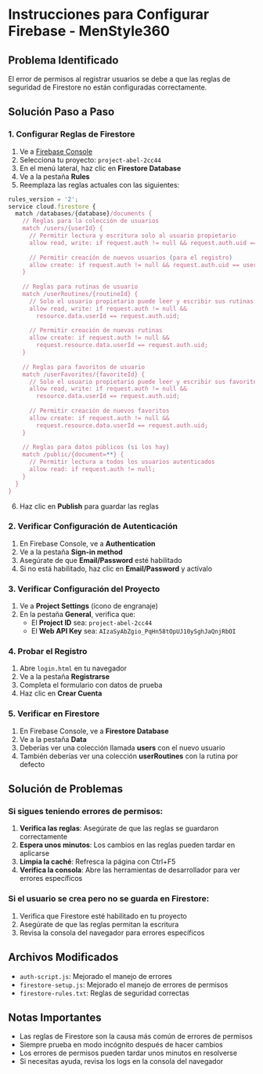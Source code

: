 # Instrucciones para Configurar Firebase - MenStyle360

## Problema Identificado
El error de permisos al registrar usuarios se debe a que las reglas de seguridad de Firestore no están configuradas correctamente.

## Solución Paso a Paso

### 1. Configurar Reglas de Firestore

1. Ve a [Firebase Console](https://console.firebase.google.com/)
2. Selecciona tu proyecto: `project-abel-2cc44`
3. En el menú lateral, haz clic en **Firestore Database**
4. Ve a la pestaña **Rules**
5. Reemplaza las reglas actuales con las siguientes:

```javascript
rules_version = '2';
service cloud.firestore {
  match /databases/{database}/documents {
    // Reglas para la colección de usuarios
    match /users/{userId} {
      // Permitir lectura y escritura solo al usuario propietario
      allow read, write: if request.auth != null && request.auth.uid == userId;
      
      // Permitir creación de nuevos usuarios (para el registro)
      allow create: if request.auth != null && request.auth.uid == userId;
    }
    
    // Reglas para rutinas de usuario
    match /userRoutines/{routineId} {
      // Solo el usuario propietario puede leer y escribir sus rutinas
      allow read, write: if request.auth != null && 
        resource.data.userId == request.auth.uid;
      
      // Permitir creación de nuevas rutinas
      allow create: if request.auth != null && 
        request.resource.data.userId == request.auth.uid;
    }
    
    // Reglas para favoritos de usuario
    match /userFavorites/{favoriteId} {
      // Solo el usuario propietario puede leer y escribir sus favoritos
      allow read, write: if request.auth != null && 
        resource.data.userId == request.auth.uid;
      
      // Permitir creación de nuevos favoritos
      allow create: if request.auth != null && 
        request.resource.data.userId == request.auth.uid;
    }
    
    // Reglas para datos públicos (si los hay)
    match /public/{document=**} {
      // Permitir lectura a todos los usuarios autenticados
      allow read: if request.auth != null;
    }
  }
}
```

6. Haz clic en **Publish** para guardar las reglas

### 2. Verificar Configuración de Autenticación

1. En Firebase Console, ve a **Authentication**
2. Ve a la pestaña **Sign-in method**
3. Asegúrate de que **Email/Password** esté habilitado
4. Si no está habilitado, haz clic en **Email/Password** y actívalo

### 3. Verificar Configuración del Proyecto

1. Ve a **Project Settings** (ícono de engranaje)
2. En la pestaña **General**, verifica que:
   - El **Project ID** sea: `project-abel-2cc44`
   - El **Web API Key** sea: `AIzaSyAbZgio_PqHn58tOpUJ10ySghJaQnjRbOI`

### 4. Probar el Registro

1. Abre `login.html` en tu navegador
2. Ve a la pestaña **Registrarse**
3. Completa el formulario con datos de prueba
4. Haz clic en **Crear Cuenta**

### 5. Verificar en Firestore

1. En Firebase Console, ve a **Firestore Database**
2. Ve a la pestaña **Data**
3. Deberías ver una colección llamada **users** con el nuevo usuario
4. También deberías ver una colección **userRoutines** con la rutina por defecto

## Solución de Problemas

### Si sigues teniendo errores de permisos:

1. **Verifica las reglas**: Asegúrate de que las reglas se guardaron correctamente
2. **Espera unos minutos**: Los cambios en las reglas pueden tardar en aplicarse
3. **Limpia la caché**: Refresca la página con Ctrl+F5
4. **Verifica la consola**: Abre las herramientas de desarrollador para ver errores específicos

### Si el usuario se crea pero no se guarda en Firestore:

1. Verifica que Firestore esté habilitado en tu proyecto
2. Asegúrate de que las reglas permitan la escritura
3. Revisa la consola del navegador para errores específicos

## Archivos Modificados

- `auth-script.js`: Mejorado el manejo de errores
- `firestore-setup.js`: Mejorado el manejo de errores de permisos
- `firestore-rules.txt`: Reglas de seguridad correctas

## Notas Importantes

- Las reglas de Firestore son la causa más común de errores de permisos
- Siempre prueba en modo incógnito después de hacer cambios
- Los errores de permisos pueden tardar unos minutos en resolverse
- Si necesitas ayuda, revisa los logs en la consola del navegador
